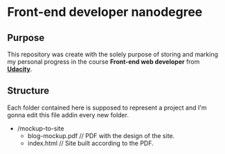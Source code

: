 # Front-end developer nanodegree
## Purpose
This repository was create with the solely purpose of storing and marking my personal progress in the course **Front-end web developer** from **[Udacity](https://br.udacity.com/course/front-end-web-developer-nanodegree--nd001)**.
## Structure
Each folder contained here is supposed to represent a project and I'm gonna edit this file addin every new folder.

* /mockup-to-site
  * blog-mockup.pdf // PDF with the design of the site.
  * index.html // Site built according to the PDF.
